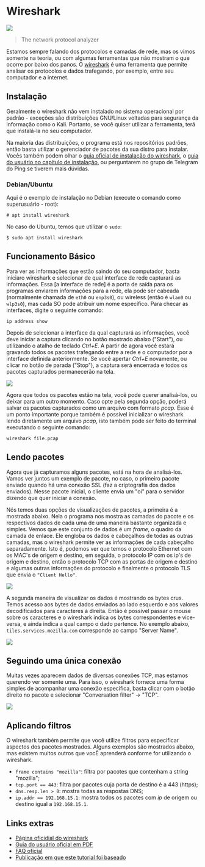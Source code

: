 # Wireshark

![](https://perfectlinux.com/wp-content/uploads/sites/2/2019/07/wireshark.png)

> The network protocol analyzer

Estamos sempre falando dos protocolos e camadas de rede, mas os vimos somente na teoria, ou com algumas ferramentas que não mostram o que ocorre por baixo dos panos. O [wireshark](https://www.wireshark.org/) é uma ferramenta que permite analisar os protocolos e dados trafegando, por exemplo, entre seu computador e a internet.

## Instalação

Geralmente o wireshark não vem instalado no sistema operacional por padrão - exceções são distribuições GNU/Linux voltadas para segurança da informação como o Kali. Portanto, se você quiser utilizar a ferramenta, terá que instalá-la no seu computador.

Na maioria das distribuições, o programa está nos repositórios padrões, então basta utilizar o gerenciador de pacotes da sua distro para instalar. Vocês também podem olhar o [guia oficial de instalação do wireshark](https://www.wireshark.org/download.html), o [guia do usuário no capítulo de instalação](https://www.wireshark.org/docs/wsug_html_chunked/ChapterBuildInstall.html), ou perguntarem no grupo de Telegram do Ping se tiverem mais dúvidas.

### Debian/Ubuntu

Aqui é o exemplo de instalação no Debian (execute o comando como superusuário - root):

```text
# apt install wireshark
```

No caso do Ubuntu, temos que utilizar o `sudo`:

```text
$ sudo apt install wireshark
```

## Funcionamento Básico

Para ver as informações que estão saindo do seu computador, basta iniciaro wireshark e selecionar de qual interface de rede capturará as informações. Essa \[a interface de rede\] é a porta de saída para os programas enviarem informações para a rede, ela pode ser cabeada \(normalmente chamada de `eth0` ou `enp3s0`\), ou wireless \(então é `wlan0` ou `wlp3s0`\), mas cada SO pode atribuir um nome específico. Para checar as interfaces, digite o seguinte comando:

```text
ip address show
```

Depois de selecionar a interface da qual capturará as informações, você deve iniciar a captura clicando no botão mostrado abaixo \("Start"\), ou utilizando o atalho de teclado _Ctrl+E_. A partir de agora você estará gravando todos os pacotes trafegando entre a rede e o computador por a interface definida anteriormente. Se você apertar _Ctrl+E_ novamente, ou clicar no botão de parada \("Stop"\), a captura será encerrada e todos os pacotes capturados permanecerão na tela.

![](https://www.wireshark.org/docs/wsug_html_chunked/wsug_graphics/ws-capture-menu.png)

Agora que todos os pacotes estão na tela, você pode querer analisá-los, ou deixar para um outro momento. Caso opte pela segunda opção, poderá salvar os pacotes capturados como um arquivo com formato _pcap_. Esse é um ponto importante porque também é possível inicializar o wireshark lendo diretamente um arquivo _pcap_, isto também pode ser feito do terminal executando o seguinte comando:

```text
wireshark file.pcap
```

## Lendo pacotes

Agora que já capturamos alguns pacotes, está na hora de analisá-los. Vamos ver juntos um exemplo de pacote, no caso, o primeiro pacote enviado quando há uma conexão SSL \(faz a criptografia dos dados enviados\). Nesse pacote inicial, o cliente envia um "oi" para o servidor dizendo que quer iniciar a conexão.

Nós temos duas opções de visualizações de pacotes, a primeira é a mostrada abaixo. Nela o programa nos mostra as camadas do pacote e os respectivos dados de cada uma de uma maneira bastante organizada e simples. Vemos que este conjunto de dados é um _frame_, o quadro da camada de enlace. Ele engloba os dados e cabeçalhos de todas as outras camadas, mas o wireshark permite ver as informações de cada cabeçalho separadamente. Isto é, podemos ver que temos o protocolo Ethernet com os MAC's de origem e destino, em seguida, o protocolo IP com os ip's de origem e destino, então o protocolo TCP com as portas de origem e destino e algumas outras informações do protocolo e finalmente o protocolo TLS que envia o `"Client Hello"`.

![](https://jvns.ca/images/wireshark_packet_details_list.png)

A segunda maneira de visualizar os dados é mostrando os bytes crus. Temos acesso aos bytes de dados enviados ao lado esquerdo e aos valores decodificados para caracteres à direita. Então é possível passar o mouse sobre os caracteres e o wireshark indica os bytes correspondentes e vice-versa, e ainda indica a qual campo o dado pertence. No exemplo abaixo, `tiles.services.mozilla.com` corresponde ao campo "Server Name".

![](https://jvns.ca/images/wireshark_packet_details.png)

## Seguindo uma única conexão

Muitas vezes aparecem dados de diversas conexões TCP, mas estamos querendo ver somente uma. Para isso, o wireshark fornece uma forma simples de acompanhar uma conexão específica, basta clicar com o botão direito no pacote e selecionar "Conversation filter" -&gt; "TCP".

![](https://jvns.ca/images/wireshark_filter.png)

## Aplicando filtros

O wireshark também permite que você utilize filtros para especificar aspectos dos pacotes mostrados. Alguns exemplos são mostrados abaixo, mas existem muitos outros que vocÊ aprenderá conforme for utilizando o wireshark.

* `frame contains "mozilla"`: filtra por pacotes que contenham a string "mozilla";
* `tcp.port == 443`: filtra por pacotes cuja porta de destino é a 443 \(https\);
* `dns.resp.len > 0`: mostra todas as respostas DNS;
* `ip.addr == 192.168.15.1`: mostra todos os pacotes com _ip_ de origem ou destino igual a `192.168.15.1`.

## Links extras

* [Página oficidial do wireshark](https://www.wireshark.org/)
* [Guia do usuário oficial em PDF](https://www.wireshark.org/download/docs/user-guide.pdf)
* [FAQ oficial](https://www.wireshark.org/faq.html)
* [Publicação em que este tutorial foi baseado](https://jvns.ca/blog/2018/06/19/what-i-use-wireshark-for/) 

